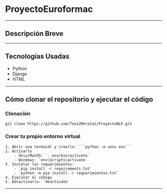 # ProyectoEuroformac

----------------------------------------------------------------------------

## Descripción Breve

----------------------------------------------------------------------------

## Tecnologías Usadas

* Python
* Django
* HTML
----------------------------------------------------------------------------

## Cómo clonar el repositorio y ejecutar el código
### Clonación
`git clone https://github.com/Toni2Morales/ProyectoNLP.git`

### Crear tu propio entorno virtual
    1. Abrir una terminal y crearlo: ```python -m venv env```
    2. Activarlo
        - Unix/MacOS: `. env/bin/activate`
        - Windows: `env\Scripts\activate`
    3. Instalar los requerimientos: 
        - `pip install -r requirements.txt`
        - `python -m pip install -r requerimientos.txt`
    4. Ejecutar el código
    5. Desactivarlo: `deactivate`

----------------------------------------------------------------------------
